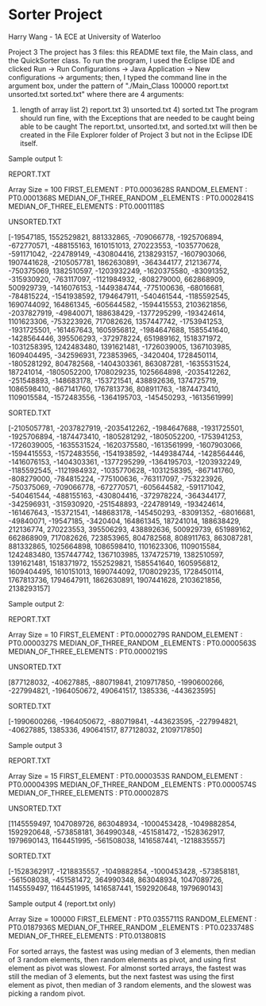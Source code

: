 # Sorter Project

Harry Wang - 1A ECE at University of Waterloo

Project 3
The project has 3 files: this README text file, the Main class, and the QuickSorter class. To run the program,
I used the Eclipse IDE and clicked Run -> Run Configurations -> Java Application -> New configurations ->
arguments; then, I typed the command line in the argument box, under the pattern of
"./Main_Class 100000 report.txt unsorted.txt sorted.txt" where there are 4 arguments:
1) length of array list 2) report.txt 3) unsorted.txt 4) sorted.txt
The program should run fine, with the Exceptions that are needed to be caught being able to be caught
The report.txt, unsorted.txt, and sorted.txt will then be created in the File Explorer folder of Project 3 but
not in the Eclipse IDE itself. 

Sample output 1:

REPORT.TXT

Array Size = 100
FIRST_ELEMENT : PT0.0003628S
RANDOM_ELEMENT : PT0.0001368S
MEDIAN_OF_THREE_RANDOM _ELEMENTS : PT0.0002841S
MEDIAN_OF_THREE_ELEMENTS : PT0.0001118S

UNSORTED.TXT

[-19547185, 1552529821, 881332865, -709066778, -1925706894, -672770571, -488155163, 1610151013, 270223553, -1035770628, -591171042, -224789149, -430804416, 2138293157, -1607903066, 1907441628, -2105057781, 1862630891, -364344177, 212136774, -750375069, 1382510597, -1203932249, -1620375580, -83091352, -315930920, -763117097, -1121984932, -808279000, 662868909, 500929739, -1416076153, -1449384744, -775100636, -68016681, -784815224, -1541938592, 1794647911, -540461544, -1185592545, 
1690744092, 164861345, -605644582, -1594415553, 2103621856, -2037827919, -49840071, 188638429, -1377295299, -193424614, 1101623306, -753223926, 717082626, 1357447742, -1753941253, -1931725501, -161467643, 1605956812, -1984647688, 1585541640, -1428564446, 395506293, -372978224, 651989162, 1518371972, -1031258395, 1242483480, 1391621481, -1726039005, 1367103985, 1609404495, -342596931, 723853965, -3420404, 1728450114, -1805281292, 804782568, -1404303361, 863087281, -1635531524, 187241014, 
-1805052200, 1708029235, 1025664898, -2035412262, -251548893, -148683178, -153721541, 438892636, 1374725719, 1086598410, -867141760, 1767813736, 808911763, -1874473410, 1109015584, -1572483556, -1364195703, -145450293, -1613561999]

SORTED.TXT

[-2105057781, -2037827919, -2035412262, -1984647688, -1931725501, -1925706894, -1874473410, -1805281292, -1805052200, -1753941253, -1726039005, -1635531524, -1620375580, -1613561999, -1607903066, -1594415553, -1572483556, -1541938592, -1449384744, -1428564446, -1416076153, -1404303361, -1377295299, -1364195703, -1203932249, -1185592545, -1121984932, 
-1035770628, -1031258395, -867141760, -808279000, -784815224, -775100636, -763117097, -753223926, -750375069, -709066778, -672770571, -605644582, -591171042, -540461544, -488155163, -430804416, -372978224, -364344177, -342596931, -315930920, -251548893, -224789149, -193424614, -161467643, -153721541, -148683178, -145450293, -83091352, -68016681, -49840071, 
-19547185, -3420404, 164861345, 187241014, 188638429, 212136774, 270223553, 395506293, 438892636, 500929739, 651989162, 662868909, 717082626, 723853965, 804782568, 808911763, 863087281, 881332865, 1025664898, 1086598410, 1101623306, 1109015584, 1242483480, 1357447742, 1367103985, 1374725719, 1382510597, 1391621481, 1518371972, 1552529821, 1585541640,
1605956812, 1609404495, 1610151013, 1690744092, 1708029235, 1728450114, 1767813736, 1794647911, 1862630891, 1907441628, 2103621856, 2138293157]



Sample output 2:

REPORT.TXT

Array Size = 10
FIRST_ELEMENT : PT0.0000279S
RANDOM_ELEMENT : PT0.0000327S
MEDIAN_OF_THREE_RANDOM _ELEMENTS : PT0.0000563S
MEDIAN_OF_THREE_ELEMENTS : PT0.0000219S

UNSORTED.TXT

[877128032, -40627885, -880719841, 2109717850, -1990600266, -227994821, -1964050672, 490641517, 1385336, -443623595]

SORTED.TXT

[-1990600266, -1964050672, -880719841, -443623595, -227994821, -40627885, 1385336, 490641517, 877128032, 2109717850]



Sample output 3

REPORT.TXT

Array Size = 15
FIRST_ELEMENT : PT0.0000353S
RANDOM_ELEMENT : PT0.0000439S
MEDIAN_OF_THREE_RANDOM _ELEMENTS : PT0.0000574S
MEDIAN_OF_THREE_ELEMENTS : PT0.0000287S

UNSORTED.TXT

[1145559497, 1047089726, 863048934, -1000453428, -1049882854, 1592920648, -573858181, 364990348, -451581472, -1528362917, 1979690143, 1164451995, -561508038, 1416587441, -1218835557]

SORTED.TXT

[-1528362917, -1218835557, -1049882854, -1000453428, -573858181, -561508038, -451581472, 364990348, 863048934, 1047089726, 1145559497, 1164451995, 1416587441, 1592920648, 1979690143]



Sample output 4 (report.txt only)

Array Size = 100000
FIRST_ELEMENT : PT0.0355711S
RANDOM_ELEMENT : PT0.0187936S
MEDIAN_OF_THREE_RANDOM _ELEMENTS : PT0.0233748S
MEDIAN_OF_THREE_ELEMENTS : PT0.0138081S


For sorted arrays, the fastest was using median of 3 elements, then median of 3 random elements, then random elements as pivot, and using first element as pivot was slowest.
For almonst sorted arrays, the fastest was still the median of 3 elements, but the next fastest was using the first element as pivot, then median of 3 random elements, and the slowest was picking a random pivot.
